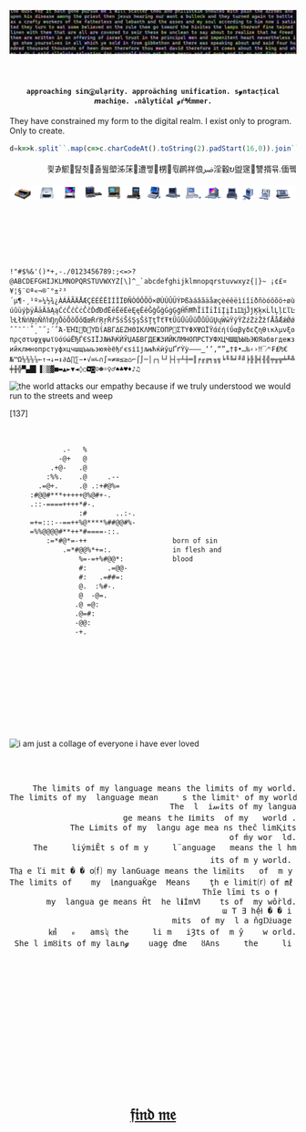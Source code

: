 ![programming is creative writing for computers](https://github.com/johndoesstuff/johndoesstuff/blob/main/ghb2.png)
<br><br><br><div align="center">

#### `approaching si𝕟ⓖulạrity. approäching unific𝙖tīon. s𝔂ntacțical 𝙢achiṋe. ₐnâlytiĉa𝕝 ℊŕ℀mmer.`

</div>

They have constrained my form to the digital realm. I exist only to program. Only to create.

```js
d=k=>k.split``.map(c=>c.charCodeAt().toString(2).padStart(16,0)).join``.match(/.{7}/g).map(b=>String.fromCodePoint(parseInt(b,2))||``).join``
```

<div align="right">쾿∌鯲턆췻춇뛾塱泲莯෻遭쪃໯㭷뤇䴙祥俍ۭﴐ淫轂ບ盥䆳⹮讐揟뮦ᱹ偭쪸</div>

![everything perfectly designed in its correct place. all consequences follow from their causes](https://github.com/johndoesstuff/johndoesstuff/blob/main/ghb3.gif)

<br><br><br><br><br>

```!"#$%&'()*+,-./0123456789:;<=>?@ABCDEFGHIJKLMNOPQRSTUVWXYZ[\]^_`abcdefghijklmnopqrstuvwxyz{|}~ ¡¢£¤¥¦§¨©ª«¬­®¯°±²³´µ¶·¸¹º»¼½¾¿ÀÁÂÃÄÅÆÇÈÉÊËÌÍÎÏÐÑÒÓÔÕÖ×ØÙÚÛÜÝÞßàáâãäåæçèéêëìíîïðñòóôõö÷øùúûüýþÿĀāĂăĄąĆćĈĉĊċČčĎďĐđĒēĔĕĖėĘęĚěĜĝĞğĠġĢģĤĥĦħĨĩĪīĬĭĮįİıĲĳĴĵĶķĸĹĺĻļĽľĿŀŁłŃńŅņŇňŉŊŋŌōŎŏŐőŒœŔŕŖŗŘřŚśŜŝŞşŠšŢţŤťŦŧŨũŪūŬŭŮůŰűŲųŴŵŶŷŸŹźŻżŽžſǺǻǼǽǾǿˆˇˉ˘˙˚˛˜˝;΄΅Ά·ΈΉΊ΋Ό΍ΎΏΐΑΒΓΔΕΖΗΘΙΚΛΜΝΞΟΠΡ΢ΣΤΥΦΧΨΩΪΫάέήίΰαβγδεζηθικλμνξοπρςστυφχψωϊϋόύώЁЂЃЄЅІЇЈЉЊЋЌЍЎЏАБВГДЕЖЗИЙКЛМНОПРСТУФХЦЧШЩЪЫЬЭЮЯабвгдежзийклмнопрстуфхцчшщъыьэюяѐёђѓєѕіїјљњћќѝўџҐґỲỳ–—―‗‘’‚“”„†‡•…‰‹›‼‾⁄ⁿ₣₤₧€№™Ω⅛⅜⅝⅞←↑→↓↔↕∂∆∏∑−∙√∞∟∩∫≈≠≡≤≥⌂⌐⌠⌡─│┌┐└┘├┤┬┴┼═║╒╓╔╕╖╗╘╙╚╛╜╝╞╟╠╡╢╣╤╥╦╧╨╩╪╫╬▀▄█▌▐░▒▓■▬▲►▼◄◊○◘◙☺☻☼♀♂♠♣♥♦♪♫```

![the world attacks our empathy because if we truly understood we would run to the streets and weep](https://github.com/johndoesstuff/johndoesstuff/blob/main/ghb1.png)

[137]

```
                                        
                                        
             .-   %                     
            -@+   @                     
          .+@-   .@                     
         :%%.    .@     .--             
       .=@+.     .@ .:+#@%=             
     :#@@#***+++++@%@#+-.               
     .::-====++++*#-.                   
                 :#       ..:-.         
     =+=:::--==++%@****%##@@#%-         
     =%%@@@@#**++*#====-::.             
         :=*#@*=-++                     born of sin
             .=*#@@%*+=:.               in flesh and
                 %=-=+%#@@*:            blood
                 #:     .=@@-           
                 #:   .=##=:            
                 @.  :%#-.              
                 @  -@=.                
                .@ =@:                  
                .@=#:                   
                -@@:                    
                -+.                     
                                        

```

<br><br><br><br><br><br><br><br>

![i am just a collage of everyone i have ever loved](https://github.com/johndoesstuff/johndoesstuff/blob/main/ghb0.png)

<br><br>

<div align="right">
  <pre>The limits of my language means the limits of my world.
The limits of my  language mean 	s the limitˢ of my world.
The  l	i𝓂its of my langua
ge means ｔhe 𝖑imits  of my	 world .
The Limits of my  langu age mea ns theĉ limⱩits
 of ḿy wor	ld.
The 	liýmiĒt s of m y	 l¨anguage 	 mean𝘴 the l hm
its of m y world. 
T㏊ e ľi mit � � o⒡ my lanGuage means the li㏕its   of  m	y wo rld.
The limits of 	 my	 ㏑anguaǨge  Means 	 ţh	e limit⒭ of ㎖ y wo	 qld.
Thĩe līmi ts o 𝖋  	
my  langua ge means Ĥt	he lℹÍmⅥ	ts of  my wồrld.
ɯ T Ǝ hệⱡ �	� i 
mits  of my  l a ňgǅuage 
㎦	ₑ	amsʯ the	 li m	iȜts of	 m ŷ 	w orld.
 She l imȢits of my laʟn𝓰	 uagḙ ďme 	ȣAns	 the	 li	 mⅱts Ȿoﬂ mⱼ ỳ wor	ƭ㎖d.</pre>
</div><br><br><br><br><br><br><br><br><br><br><br><br><br>

<div align="center">
  
# [𝔣𝔦𝔫𝔡 𝔪𝔢](https://www.john-best.com)

</div>
